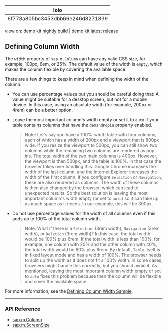 <!-- loio6f778a805bc3453dbb66e246d8271839 -->

| loio |
| -----|
| 6f778a805bc3453dbb66e246d8271839 |

<div id="loio">

view on: [demo kit nightly build](https://openui5nightly.hana.ondemand.com/#/topic/6f778a805bc3453dbb66e246d8271839) | [demo kit latest release](https://openui5.hana.ondemand.com/#/topic/6f778a805bc3453dbb66e246d8271839)</div>

## Defining Column Width

The `width` property of `sap.m.Column` can have any valid CSS size, for example, 100px, 6em, or 25%. The default value of the width is `empty`, which makes the column flexible by covering the available space.

There are a few things to keep in mind when defining the width of the column:

-   You can use percentage values but you should be careful doing that: A value might be suitable for a desktop screen, but not for a mobile device. In this case, using an absolute width \(for example, 200px or 4rem\) can be a better option.

-   Leave the most important column's width empty or set it to `auto` if your table contains columns that have the `demandPopin` property enabled.

    > Note:
    > Let's say you have a 100%-width table with four columns, each of which has a width of 200px and a viewport that is 800px wide. If you resize the viewport to 500px, you can still show two columns while the remaining two columns are rendered as pop-ins. The total width of the two main columns is 400px. However, the viewport is then 500px, and the table is 100%. In that case the browser takes over handling this. Google Chrome increases the width of the last column, and the Internet Explorer increases the width of the first column. If you configure `Selection` or `Navigation`, these are also rendered as columns. The width of these columns is then also changed by the browser, which can lead to unexpected results. So the best solution is leaving the most important column's width empty \(or set to `auto`\) so it can take up as much space as it needs. In our example, this will be 300px.
    > 
    > 

-   Do not use percentage values for the width of all columns even if this adds up to 100% of the total column width.

    > Note:
    > What if there is a `Selection` \(3rem width\), `Navigation` \(3rem width\), or `Deletion` \(3rem width\)? In this case, the total width would be 100% plus 6rem. If the total width is less than 100%, for example, one column with 20% and the other column with 40%, the total width would be 60% plus 6rem. By default, `Table` itself is in fixed layout mode and has a width of 100%. The browser needs to split up the width as it does not fit a 100% width. In some cases, browsers might handle this correctly, but you should avoid it. As mentioned, leaving the most important column width empty or set to `auto` fixes this problem because then the column will be flexible and cover the available space.
    > 
    > 


For more information, see the [Defining Column Width Sample](https://openui5.hana.ondemand.com/#/sample/sap.m.sample.TableColumnWidth/preview).

***

### API Reference

-   [sap.m.Column](https://openui5.hana.ondemand.com/#/api/sap.m.Column)
-   [sap.m.ScreenSize](https://openui5.hana.ondemand.com/#/api/sap.m.ScreenSize) 

